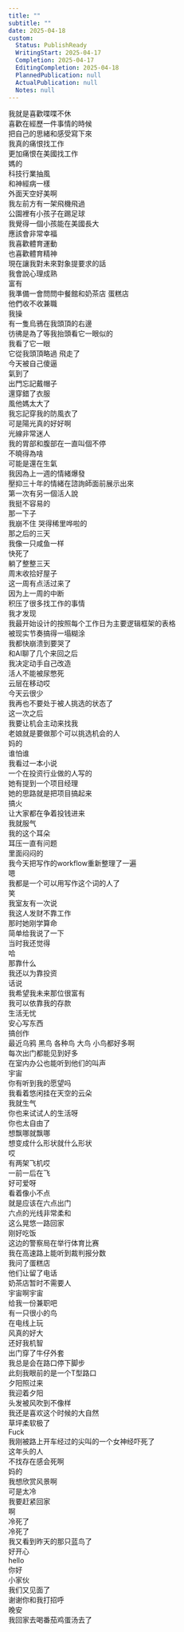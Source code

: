 ```yaml
---  
title: ""  
subtitle: ""  
date: 2025-04-18  
custom:  
  Status: PublishReady  
  WritingStart: 2025-04-17  
  Completion: 2025-04-17  
  EditingCompletion: 2025-04-18  
  PlannedPublication: null  
  ActualPublication: null  
  Notes: null  
---          
```

我就是喜歡喋喋不休          
喜歡在經歷一件事情的時候        
把自己的思緒和感受寫下來          
我真的痛恨找工作        
更加痛恨在美國找工作          
媽的        
科技行業抽風        
和神經病一樣          
外面天空好美啊        
我左前方有一架飛機飛過          
公園裡有小孩子在踢足球          
我覺得一個小孩能在美國長大        
應該會非常幸福          
我喜歡體育運動        
也喜歡體育精神          
現在讓我對未來對象提要求的話        
我會說心理成熟        
富有          
我準備一會問問中餐館和奶茶店 蛋糕店        
他們收不收兼職          
我操        
有一隻烏鴉在我頭頂的右邊        
彷彿是為了等我抬頭看它一眼似的        
我看了它一眼        
它從我頭頂略過 飛走了          
今天被自己傻逼        
氣到了        
出門忘記戴帽子        
還穿錯了衣服          
風他媽太大了        
我忘記穿我的防風衣了        
可是陽光真的好好啊        
光線非常迷人          
我的胃部和腹部在一直叫個不停        
不曉得為啥        
可能是還在生氣          
我因為上一週的情緒爆發        
壓抑三十年的情緒在諮詢師面前展示出來        
第一次有另一個活人說        
我挺不容易的        
那一下子        
我崩不住 哭得稀里哗啦的          
那之后的三天        
我像一只咸鱼一样        
快死了        
躺了整整三天          
周末收拾好屋子        
这一周有点活过来了          
因为上一周的中断        
积压了很多找工作的事情          
我才发现        
我最开始设计的按照每个工作日为主要逻辑框架的表格        
被现实节奏搞得一塌糊涂        
我都快崩溃到要哭了          
和AI聊了几个来回之后        
我决定动手自己改造          
活人不能被尿憋死          
云层在移动哎        
今天云很少          
我再也不要处于被人挑选的状态了        
这一次之后        
我要让机会主动来找我        
老娘就是要做那个可以挑选机会的人        
妈的        
谁怕谁          
我看过一本小说        
一个在投资行业做的人写的        
她有提到一个项目经理        
她的思路就是把项目搞起来        
搞火        
让大家都在争着投钱进来          
我就服气        
我的这个耳朵        
耳压一直有问题        
里面闷闷的          
我今天把写作的workflow重新整理了一遍        
嗯        
我都是一个可以用写作这个词的人了        
笑          
我室友有一次说        
我这人发财不靠工作        
那时她刚学算命        
简单给我说了一下        
当时我还觉得        
哈        
那靠什么        
我还以为靠投资          
话说        
我希望我未来那位很富有        
我可以依靠我的存款        
生活无忧        
安心写东西        
搞创作          
最近乌鸦 黑鸟 各种鸟 大鸟 小鸟都好多啊        
每次出门都能见到好多        
在室内办公也能听到他们的叫声          
宇宙        
你有听到我的愿望吗          
我看着悠闲挂在天空的云朵        
我就生气        
你也来试试人的生活呀        
你也太自由了        
想飘哪就飘哪        
想变成什么形状就什么形状          
哎        
有两架飞机哎        
一前一后在飞        
好可爱呀        
看着像小不点          
就是应该在六点出门        
六点的光线非常柔和        
这么晃悠一路回家        
刚好吃饭          
这边的警察局在举行体育比赛        
我在高速路上能听到裁判报分数          
我问了蛋糕店        
他们让留了电话        
奶茶店暂时不需要人          
宇宙啊宇宙        
给我一份兼职吧          
有一只很小的鸟        
在电线上玩          
风真的好大        
还好我机智        
出门穿了牛仔外套          
我总是会在路口停下脚步        
此刻我眼前的是一个T型路口        
夕阳照过来        
我迎着夕阳        
头发被风吹到不像样        
我还是喜欢这个时候的大自然        
草坪柔软极了          
Fuck        
我刚被路上开车经过的尖叫的一个女神经吓死了        
这年头的人        
不找存在感会死啊        
妈的          
我想欣赏风景啊        
可是太冷        
我要赶紧回家          
啊        
冷死了        
冷死了          
我又看到昨天的那只蓝鸟了        
好开心        
hello        
你好        
小家伙        
我们又见面了        
谢谢你和我打招呼          
晚安        
我回家去喝番茄鸡蛋汤去了          
      